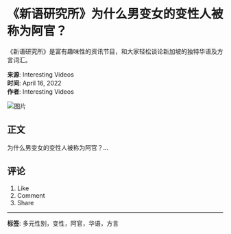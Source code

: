 # 《新语研究所》为什么男变女的变性人被称为阿官？

《新语研究所》是富有趣味性的资讯节目，和大家轻松谈论新加坡的独特华语及方言词汇。

**来源**: Interesting Videos  
**时间**: April 16, 2022  
**作者**: Interesting Videos  

![图片](https://scontent-sjc3-1.xx.fbcdn.net/v/t15.5256-10/224664349_254580899498758_4661503648326824549_n.jpg?_nc_cat=103&ccb=1-7&_nc_sid=50ce42&_nc_ohc=9wqPMB0IeNQQ7kNvgFRsxzH&_nc_oc=Adg45fbfTvPvO43GfqzGMNyslzzQnYTkN6XjDzdi5flU0epZToAWE6qYwbrCGofFmuo&_nc_zt=23&_nc_ht=scontent-sjc3-1.xx&_nc_gid=A6TResw7MUdyHX9XVK7ufQA&oh=00_AYAN5Sccro_x7qpCDob_qEnh-_3eq-Zu6mPFXxu_2NQpWw&oe=67B480E7)

## 正文
为什么男变女的变性人被称为阿官？…

## 评论
1. Like
2. Comment
3. Share

---

**标签**: 多元性别，变性，阿官，华语，方言